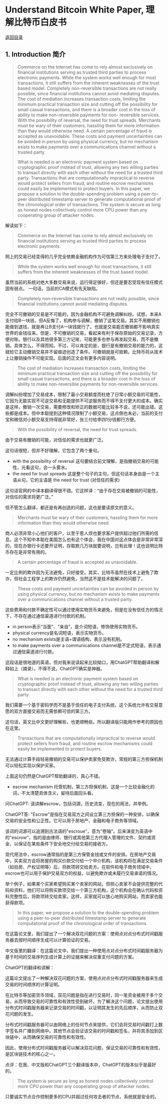 # Understand Bitcoin White Paper, 理解比特币白皮书

[返回目录](whitepaper.md)

## 1. Introduction 简介

> Commerce on the Internet has come to rely almost exclusively on financial institutions serving as trusted third parties to process electronic payments.  While the system works well enough for most transactions, it still suffers from the inherent weaknesses of the trust based model. Completely non-reversible transactions are not really possible, since financial institutions cannot avoid mediating disputes. The cost of mediation increases transaction costs, limiting the minimum practical transaction size and cutting off the possibility for small casual transactions, and there is a broader cost in the loss of ability to make non-reversible payments for non- reversible services. With the possibility of reversal, the need for trust spreads. Merchants must be wary of their customers, hassling them for more information than they would otherwise need. A certain percentage of fraud is accepted as unavoidable. These costs and payment uncertainties can be avoided in person by using physical currency, but no mechanism exists to make payments over a communications channel without a trusted party.
>
> What is needed is an electronic payment system based on cryptographic proof instead of trust, allowing any two willing parties to transact directly with each other without the need for a trusted third party. Transactions that are computationally impractical to reverse would protect sellers from fraud, and routine escrow mechanisms could easily be implemented to protect buyers. In this paper, we propose a solution to the double-spending problem using a peer-to-peer distributed timestamp server to generate computational proof of the chronological order of transactions. The system is secure as long as honest nodes collectively control more CPU power than any cooperating group of attacker nodes.


解读如下：

> Commerce on the Internet has come to rely almost exclusively on financial institutions serving as trusted third parties to process electronic payments.

网上的交易已经变得的几乎完全依赖金融机构作为可信第三方来处理电子支付了。

> While the system works well enough for most transactions, it still suffers from the inherent weaknesses of the trust based model.

虽然当前的系统对绝大多数交易来说，运行得足够好，但还是要忍受现有信任模式固有弱点。
一句话，当前的CA模式有先天缺陷。

> Completely non-reversible transactions are not really possible, since financial institutions cannot avoid mediating disputes.

完全不可撤销的交易是不可能的，因为金融机构不可避免调解纠纷。试想，本来A支付给B一块钱，但A反悔了，机构参与调解，撤销了这笔交易。其实不用撤销也能做到退钱，就是再让B支付A一块钱就行了。也就是交易能否撤销都不影响真实世界的金钱往来。但是，不可撤销的交易，看起来有利于保存原始的交易记录，方便对账。银行以及其他很多第三方记账，可能更多也参与再发起交易，而不是撤销。具体怎么，不得而知。不过，可以肯定的是，银行是有撤销交易的能力的，这就给它主动撤销交易并不留痕迹创造了条件。可撤销就是可抵赖。比特币将从技术上让撤销操作不可能实现。后面的正文会有更多内容说明。

> The cost of mediation increases transaction costs, limiting the minimum practical transaction size and cutting off the possibility for small casual transactions, and there is a broader cost in the loss of ability to make non-reversible payments for non-reversible services. 

调解纠纷增加了交易成本，限制了最小交易额度而杜绝了日常小额交易的可能性，它因为无能实现不可逆交易和无能提供不可逆服务而不得不支付更大的成本。确实是这样，撤销一次交易，需要修改和矫正的数据可能比较多不说，还可能出错。这些都是成本。但中本聪提到这种情况限制了小额交易，这点倒也未必，当前的支付宝和微信对小额交易支持得就非常好，张三付给李四1分钱都行方便。

> With the possibility of reversal, the need for trust spreads. 

由于交易有撤销的可能，对信任的需求也就更广泛。

这句话很短，但并不好理解，它包含了两个重句。

* with the possibility of reversal 这句要结合前文理解，是指撤销交易的可能性，光看这句，会一头雾水。
* the need for trust spreads 这是整个句子的主句，但这句话本身由是一个主语从句，它的主语是 the need for trust (对信任的需求)

这句话官网的中译本翻译得很不错。它这样译：“由于存在交易被撤销的可能性，对信任的需求将更广泛。”

但不管怎么翻译，都还是有再创造的问题，这也是要读原文的意义。

> Merchants must be wary of their customers, hassling them for more information than they would otherwise need.

商人必须非常小心他们的客户，以至于惹人烦也要求客户提供超过他们所需的信息。这个不知中本聪在美国怎么也有这个体会，我在中国对这点体会是非常非常深的，现在办银行卡还要开证明，存取款几万块就要说明，岂有此理！这也说明比特币存在是非常有用的。

> A certain percentage of fraud is accepted as unavoidable.

一定比例的欺诈因为无法避免，只好接受。其实，比特币虽然在技术上避免了欺诈，但社会工程学上的欺诈仍然避免，当然这不是技术能解决的问题了。

> These costs and payment uncertainties can be avoided in person by using physical currency, but no mechanism exists to make payments over a communications channel without a trusted party.

这些费用和付款不确定性可以通过使用实物货币来避免，但是在没有信任方的情况下，不存在通过通信渠道进行付款的机制。

* in person表示“当面”、“亲自”，是介词短语，修饰使用实物货币。
* physical currency是名词短语，表示实物货币。
* no mechanism exists是主语+谓语结构，表示没有机制。
* to make payments over a communications channel是不定式短语，表示通过通信渠道进行付款。

这段话是很地道的英语，但对我来说读起来比较拗口，用ChatGPT帮助翻译和解释如上（摘录）。不得不说，ChatGPT确实是神器。

> What is needed is an electronic payment system based on cryptographic proof instead of trust, allowing any two willing parties to transact directly with each other without the need for a trusted third party.

我们需要一个基于密码学而不是基于信任的电子支付系统，这个系统允许有交易意愿的双方直接交易而无需依赖可信的第三方。

这句话，英文比中文更好理解些，也更顺畅些。所以翻译版只能用作参考的原因也在这里。

> Transactions that are computationally impractical to reverse would protect sellers from fraud, and routine escrow mechanisms could easily be implemented to protect buyers.

无法通过计算手段轻易撤销的交易可以保护卖家免受欺诈，常规的第三方担保机制可以轻松实现以保护买家。

上面这句仍然是ChatGPT帮助翻译的，真心不错。

* escrow mechanism 托管机制，第三方担保机制，这是一个比较金融化的词，不太清楚具体含义，留待后面回头看。

问ChatGPT: 请讲解escrow，包括词源，历史流变，现在的用法，并举例。

ChatGPT答: "Escrow"是指在交易双方之间设立第三方担保的一种安排，以确保交易的安全性和公正性。它可以用于房地产、金融和电子商务等领域。

该词的词源可以追溯到古法语的"escroue"，意为"卷轴"。后来演变为英语中的"escrow"，指的是由律师、银行或其他第三方代理人管理的文件、契约或资金，以保证在某些条件下安全地交付给交易的接收方。

现代用法中，escrow通常指的是第三方保管金钱或文件的安排。在房地产交易中，买卖双方会将房屋的购买价款交付给一个中介机构，该机构将在满足交易条件（如验房、产权证明等）后，将款项转交给卖方。在软件和电子商务领域中，escrow也可以用于保护交易双方的权益，以避免欺诈或未履行交易承诺的情况。

举个例子，如果某个买家希望购买某个卖家的网站，但担心卖家不会提供完整的代码和资料，他们可以将购买款项交给一个第三方机构，这个机构会在确认代码和资料完整性后，将款项转交给卖家。这样，买家就可以放心地购买网站，而卖家也能获得款项。

> In this paper, we propose a solution to the double-spending problem using a peer-to-peer distributed timestamp server to generate computational proof of the chronological order of transactions.

在这篇论文里，我们提出了一个解决双花问题的方案：使用点对点分布式时间戳服务器去按时间顺序生成可以计算验证的交易。

中文版里的翻译：在这篇论文中，我们提出一种使用点对点分布式时间戳服务器为基于时间的交易序列生成计算上的证据来解决双重支付问题的方案。

ChatGPT的翻译和讲解：

这篇论文提出了一种解决双花问题的方案，使用点对点分布式时间戳服务器来生成交易的时间顺序的计算证明。

在比特币等加密货币领域，双花问题是指在进行交易时，同一笔资金被用于多个交易，从而导致交易的可靠性和有效性受到破坏。为了解决这个问题，论文提出使用分布式时间戳服务器来记录交易的时间戳，以证明其发生的先后顺序，从而防止双花问题的发生。

分布式时间戳服务器可以由网络上的任何节点来提供，它们会将交易时间戳打上数字签名并广播到网络中。其他节点会验证该交易的时间戳和签名，并将其添加到区块链中，从而确保交易的可靠性和有效性。

因此，使用分布式时间戳服务器可以解决双花问题，保证交易的可靠性和有效性，是区块链技术的核心之一。

点评：在我、中文版和ChatGPT三个翻译版本中，ChatGPT的版本似乎是最好的。

> The system is secure as long as honest nodes collectively control more CPU power than any cooperating group of attacker nodes.

只要诚实节点合作控制更多的CPU并超过任何攻击者的节点，系统就是安全的。
